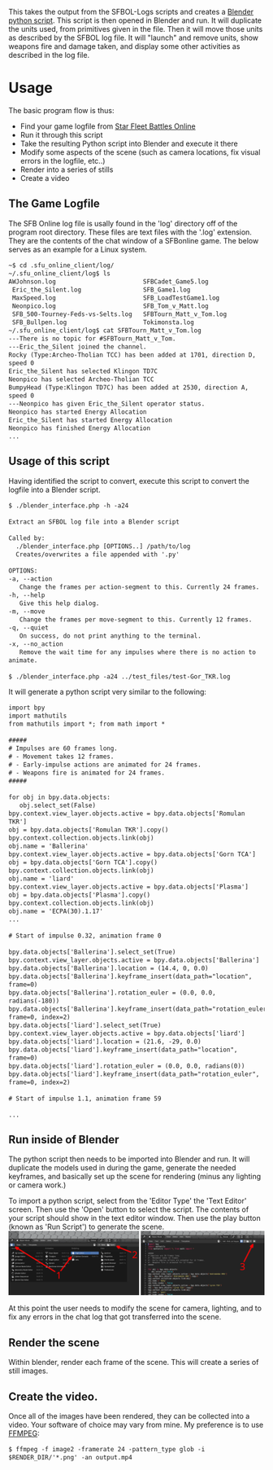 This takes the output from the SFBOL-Logs scripts and creates a [Blender](https://www.blender.org/) [python script](https://docs.blender.org/api/current/index.html).
This script is then opened in Blender and run. It will duplicate the units used, from primitives given in the file. Then it will move those units as described by the SFBOL log file. It will "launch" and remove units, show weapons fire and damage taken, and display some other activities as described in the log file.

# Usage
The basic program flow is thus:
- Find your game logfile from [Star Fleet Battles Online ](https://sfbonline.com/index.jsp)
- Run it through this script
- Take the resulting Python script into Blender and execute it there
- Modify some aspects of the scene (such as camera locations, fix visual errors in the logfile, etc..)
- Render into a series of stills
- Create a video

## The Game Logfile
The SFB Online log file is usally found in the 'log' directory off of the program root directory. These files are text files with the '.log' extension. They are the contents of the chat window of a SFBonline game. The below serves as an example for a Linux system.
```
~$ cd .sfu_online_client/log/
~/.sfu_online_client/log$ ls
AWJohnson.log                        SFBCadet_Game5.log
 Eric_the_Silent.log                 SFB_Game1.log
 MaxSpeed.log                        SFB_LoadTestGame1.log
 Neonpico.log                        SFB_Tom_v_Matt.log
 SFB_500-Tourney-Feds-vs-Selts.log   SFBTourn_Matt_v_Tom.log
 SFB_Bullpen.log                     Tokimonsta.log
~/.sfu_online_client/log$ cat SFBTourn_Matt_v_Tom.log 
---There is no topic for #SFBTourn_Matt_v_Tom.
---Eric_the_Silent joined the channel.
Rocky (Type:Archeo-Tholian TCC) has been added at 1701, direction D, speed 0
Eric_the_Silent has selected Klingon TD7C
Neonpico has selected Archeo-Tholian TCC
BumpyHead (Type:Klingon TD7C) has been added at 2530, direction A, speed 0
---Neonpico has given Eric_the_Silent operator status.
Neonpico has started Energy Allocation
Eric_the_Silent has started Energy Allocation
Neonpico has finished Energy Allocation
...
```

## Usage of this script
Having identified the script to convert, execute this script to convert the logfile into a Blender script.
```
$ ./blender_interface.php -h -a24

Extract an SFBOL log file into a Blender script

Called by:
  ./blender_interface.php [OPTIONS..] /path/to/log
  Creates/overwrites a file appended with '.py'

OPTIONS:
-a, --action
   Change the frames per action-segment to this. Currently 24 frames.
-h, --help
   Give this help dialog.
-m, --move
   Change the frames per move-segment to this. Currently 12 frames.
-q, --quiet
   On success, do not print anything to the terminal.
-x, --no_action
   Remove the wait time for any impulses where there is no action to animate.

$ ./blender_interface.php -a24 ../test_files/test-Gor_TKR.log
```

It will generate a python script very similar to the following:

```
import bpy
import mathutils
from mathutils import *; from math import *

#####
# Impulses are 60 frames long.
# - Movement takes 12 frames.
# - Early-impulse actions are animated for 24 frames.
# - Weapons fire is animated for 24 frames.
#####

for obj in bpy.data.objects:
   obj.select_set(False)
bpy.context.view_layer.objects.active = bpy.data.objects['Romulan TKR']
obj = bpy.data.objects['Romulan TKR'].copy()
bpy.context.collection.objects.link(obj)
obj.name = 'Ballerina'
bpy.context.view_layer.objects.active = bpy.data.objects['Gorn TCA']
obj = bpy.data.objects['Gorn TCA'].copy()
bpy.context.collection.objects.link(obj)
obj.name = 'liard'
bpy.context.view_layer.objects.active = bpy.data.objects['Plasma']
obj = bpy.data.objects['Plasma'].copy()
bpy.context.collection.objects.link(obj)
obj.name = 'ECPA(30).1.17'
...

# Start of impulse 0.32, animation frame 0

bpy.data.objects['Ballerina'].select_set(True)
bpy.context.view_layer.objects.active = bpy.data.objects['Ballerina']
bpy.data.objects['Ballerina'].location = (14.4, 0, 0.0)
bpy.data.objects['Ballerina'].keyframe_insert(data_path="location", frame=0)
bpy.data.objects['Ballerina'].rotation_euler = (0.0, 0.0, radians(-180))
bpy.data.objects['Ballerina'].keyframe_insert(data_path="rotation_euler", frame=0, index=2)
bpy.data.objects['liard'].select_set(True)
bpy.context.view_layer.objects.active = bpy.data.objects['liard']
bpy.data.objects['liard'].location = (21.6, -29, 0.0)
bpy.data.objects['liard'].keyframe_insert(data_path="location", frame=0)
bpy.data.objects['liard'].rotation_euler = (0.0, 0.0, radians(0))
bpy.data.objects['liard'].keyframe_insert(data_path="rotation_euler", frame=0, index=2)

# Start of impulse 1.1, animation frame 59

...
```

## Run inside of Blender

The python script then needs to be imported into Blender and run. It will duplicate the models used in during the game, generate the needed keyframes, and basically set up the scene for rendering (minus any lighting or camera work.)

To import a python script, select from the 'Editor Type' the 'Text Editor' screen. Then use the 'Open' button to select the script. The contents of your script should show in the text editor window. Then use the play button (known as 'Run Script') to generate the scene.
![Import script in Blender](/interfaces/README1.png)

At this point the user needs to modify the scene for camera, lighting, and to fix any errors in the chat log that got transferred into the scene.

## Render the scene

Within blender, render each frame of the scene. This will create a series of still images.

## Create the video.

Once all of the images have been rendered, they can be collected into a video. Your software of choice may vary from mine. My preference is to use [FFMPEG](https://en.wikipedia.org/wiki/FFmpeg):
```
$ ffmpeg -f image2 -framerate 24 -pattern_type glob -i $RENDER_DIR/'*.png' -an output.mp4
```
